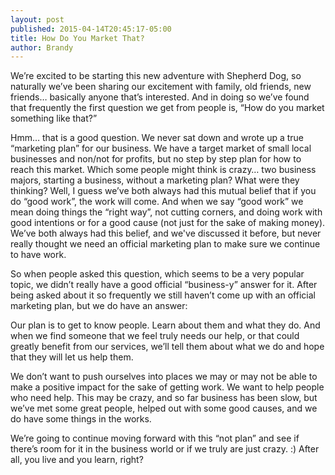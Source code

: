 ```yaml
---
layout: post
published: 2015-04-14T20:45:17-05:00
title: How Do You Market That?
author: Brandy
---
```

We’re excited to be starting this new adventure with Shepherd Dog, so naturally we’ve been sharing our excitement with family, old friends, new friends… basically anyone that’s interested. And in doing so we’ve found that frequently the first question we get from people is, “How do you market something like that?”

Hmm… that is a good question. We never sat down and wrote up a true “marketing plan” for our business. We have a target market of small local businesses and non/not for profits, but no step by step plan for how to reach this market. Which some people might think is crazy… two business majors, starting a business, without a marketing plan? What were they thinking? Well, I guess we’ve both always had this mutual belief that if you do “good work”, the work will come. And when we say “good work” we mean doing things the “right way”, not cutting corners, and doing work with good intentions or for a good cause (not just for the sake of making money). We’ve both always had this belief, and we've discussed it before, but never really thought we need an official marketing plan to make sure we continue to have work.

So when people asked this question, which seems to be a very popular topic, we didn’t really have a good official “business-y” answer for it. After being asked about it so frequently we still haven’t come up with an official marketing plan, but we do have an answer:

Our plan is to get to know people. Learn about them and what they do. And when we find someone that we feel truly needs our help, or that could greatly benefit from our services, we’ll tell them about what we do and hope that they will let us help them. 

We don’t want to push ourselves into places we may or may not be able to make a positive impact for the sake of getting work. We want to help people who need help. This may be crazy, and so far business has been slow, but we’ve met some great people, helped out with some good causes, and we do have some things in the works. 

We’re going to continue moving forward with this “not plan” and see if there’s room for it in the business world or if we truly are just crazy. :) After all, you live and you learn, right?